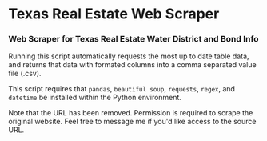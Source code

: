 # Texas Real Estate Web Scraper

### Web Scraper for Texas Real Estate Water District and Bond Info

Running this script automatically requests the most up to date table data, and returns that data with formated columns into a comma separated value file (.csv).

This script requires that `pandas`, `beautiful soup`, `requests`, `regex`, and `datetime` be installed within the Python environment.

Note that the URL has been removed. Permission is required to scrape the original website. Feel free to message me if you'd like access to the source URL.
